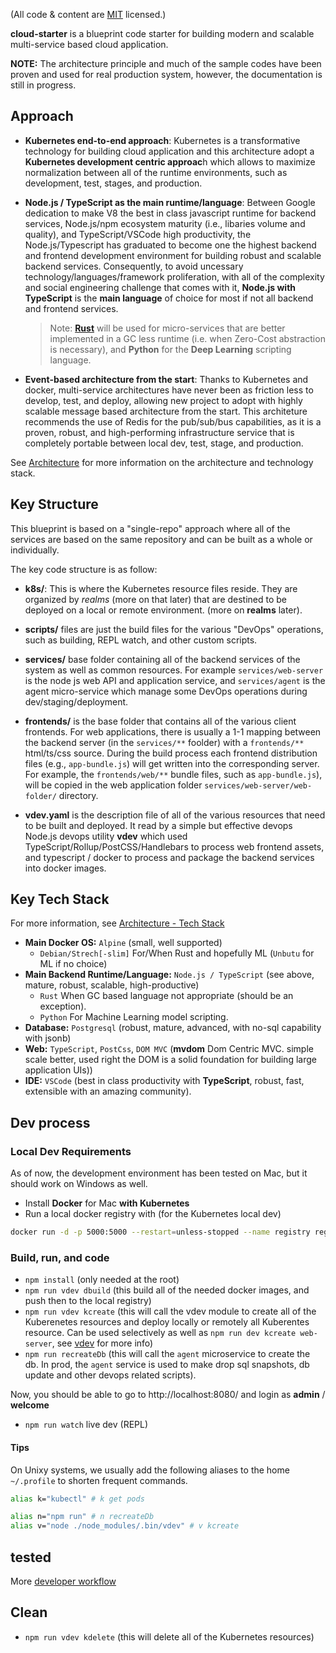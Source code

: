 (All code & content are [MIT](https://opensource.org/licenses/MIT) licensed.)

**cloud-starter** is a blueprint code starter for building modern and scalable multi-service based cloud application. 

**NOTE:** The architecture principle and much of the sample codes have been proven and used for real production system, however, the documentation is still in progress. 

## Approach

- **Kubernetes end-to-end approach**: Kubernetes is a transformative technology for building cloud application and this architecture adopt a **Kubernetes development centric approac**h which allows to maximize normalization between all of the runtime environments, such as development, test, stages, and production. 

- **Node.js / TypeScript as the main runtime/language**: Between Google dedication to make V8 the best in class javascript runtime for backend services, Node.js/npm ecosystem maturity (i.e., libaries volume and quality), and TypeScript/VSCode high productivity, the Node.js/Typescript has graduated to become one the highest backend and frontend development environment for building robust and scalable backend services. Consequently, to avoid uncessary technology/languages/framework proliferation, with all of the complexity and social engineering challenge that comes with it, **Node.js with TypeScript** is the **main language** of choice for most if not all backend and frontend services.
    > Note: **[Rust](https://rust-lang.org/)** will be used for micro-services that are better implemented in a GC less runtime (i.e. when Zero-Cost abstraction is necessary), and **Python** for the **Deep Learning** scripting language. 

- **Event-based architecture from the start**: Thanks to Kubernetes and docker, multi-service architectures have never been as friction less to develop, test, and deploy, allowing new project to adopt with highly scalable message based architecture from the start. This architeture recommends the use of Redis for the pub/sub/bus capabilities, as it is a proven, robust, and high-performing infrastructure service that is completely portable between local dev, test, stage, and production. 


See [Architecture](doc/arch.md) for more information on the architecture and technology stack.

## Key Structure

This blueprint is based on a "single-repo" approach where all of the services are based on the same repository and can be built as a whole or individually. 

The key code structure is as follow: 

- **k8s/**: This is where the Kubernetes resource files reside. They are organized by *realms* (more on that later) that are destined to be deployed on a local or remote environment. (more on **realms** later). 

- **scripts/** files are just the build files for the various "DevOps" operations, such as building, REPL watch, and other custom scripts. 

- **services/** base folder containing all of the backend services of the system as well as common resources. For example `services/web-server` is the node js web API and application service, and `services/agent` is the agent micro-service which manage some DevOps operations during dev/staging/deployment. 

- **frontends/** is the base folder that contains all of the various client frontends. For web applications, there is usually a 1-1 mapping between the backend server (in the `services/**` foolder) with a `frontends/**` html/ts/css source.  During the build process each frontend distribution files (e.g., `app-bundle.js`) will get written into the corresponding server. For example, the `frontends/web/**` bundle files, such as `app-bundle.js`), will be copied in the web application folder `services/web-server/web-folder/` directory.

- **vdev.yaml** is the description file of all of the various resources that need to be built and deployed. It read by a simple but effective devops Node.js devops utility **vdev** which used TypeScript/Rollup/PostCSS/Handlebars to process web frontend assets, and typescript / docker to process and package the backend services into docker images. 


## Key Tech Stack

For more information, see [Architecture - Tech Stack](doc/arch.md#TechStack)

- **Main Docker OS:** `Alpine` (small, well supported)
  - `Debian/Strech[-slim]` For/When Rust and hopefully ML (`Unbutu` for ML if no choice)
- **Main Backend Runtime/Language:** `Node.js / TypeScript` (see above, mature, robust, scalable, high-productive)
  - `Rust` When GC based language not appropriate (should be an exception). 
  - `Python` For Machine Learning model scripting.
- **Database:** `Postgresql` (robust, mature, advanced, with no-sql capability with jsonb)
- **Web:** `TypeScript`, `PostCss`, `DOM MVC` (**mvdom** Dom Centric MVC. simple scale better, used right the DOM is a solid foundation for building large application UIs))
- **IDE:** `VSCode` (best in class productivity with **TypeScript**, robust, fast, extensible with an amazing community). 


## Dev process

### Local Dev Requirements

As of now, the development environment has been tested on Mac, but it should work on Windows as well. 

- Install **Docker** for Mac **with Kubernetes**
- Run a local docker registry with (for the Kubernetes local dev)

```sh
docker run -d -p 5000:5000 --restart=unless-stopped --name registry registry
```

### Build, run, and code

- `npm install` (only needed at the root)
- `npm run vdev dbuild` (this build all of the needed docker images, and push then to the local registry)
- `npm run vdev kcreate` (this will call the vdev module to create all of the Kuberenetes resources and deploy locally or remotely all Kuberentes resource. Can be used selectively as well as `npm run dev kcreate web-server`, see [vdev](https://github.com/BriteSnow/node-vdev) for more info)
- `npm run recreateDb` (this will call the `agent` microservice to create the db. In prod, the `agent` service is used to make drop sql snapshots, db update and other devops related scripts). 

Now, you should be able to go to http://localhost:8080/ and login as **admin** / **welcome**

- `npm run watch` live dev (REPL) 

#### Tips
On Unixy systems, we usually add the following aliases to the home `~/.profile` to shorten frequent commands.

```sh
alias k="kubectl" # k get pods

alias n="npm run" # n recreateDb
alias v="node ./node_modules/.bin/vdev" # v kcreate
```

## tested

More [developer workflow](doc/dev.md)

## Clean

- `npm run vdev kdelete` (this will delete all of the Kubernetes resources)

